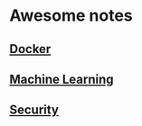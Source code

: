 # Awesome notes

## [Docker](docker-notes/README.md)
## [Machine Learning](machine-learning/README.md)
## [Security](security/README.md)